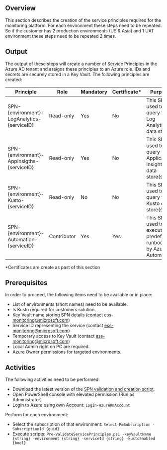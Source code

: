 ## Overview
This section describes the creation of the service principles required for the monitoring platform. For each environment these steps need to be repeated. So if the customer has 2 production environments (US & Asia) and 1 UAT environment these steps need to be repeated 2 times. 

## Output
The output of these steps will create a number of Service Principles in the Azure AD tenant and assigns these principles to an Azure role. IDs and secrets are securely stored in a Key Vault. The following principles are created:

| Principle | Role | Mandatory | Certificate* | Purpose | Example | 
|---|---|---|---|---|---|
|SPN-{environment}-LogAnalytics-{serviceID}| Read-only | Yes | No | This SPN is used to query the Log Analytics data store. | SPN-PROD-LogAnalytics-BPL-MON |
|SPN-{environment}-AppInsigths-{serviceID} | Read-only | Yes | No | This SPN is used to query the Application Insights data store(s). | SPN-STAG-AppInsigths-BPL-MON |
|SPN-{environment}-Kusto-{serviceID} | Read-only | No | No | This SPN is used to query the Kusto data store(s). | SPN-TEST-Kusto-CON-DASH |
|SPN-{environment}-Automation-{serviceID} | Contributor | Yes | Yes | This SPN is used to execute predefined runbooks by Azure Automation. | SPN-PROD-Automation-BPL-MON|
*Certificates are create as past of this section

## Prerequisites
In order to proceed, the following items need to be available or in place:
- List of environments (short names) need to be available.
- Is Kusto required for customers solution. 
- Key Vault name storing SPN details (contact ess-monitoring@microsoft.com)
- Service ID representing the service (contact ess-monitoring@microsoft.com)
- Temporary access to Key Vault (contact ess-monitoring@microsoft.com)
- Local Admin right on PC are required.
- Azure Owner permissions for targeted environments.  

## Activities
The following activities need to be performed:
- Download the latest version of the [SPN validation and creation script](src/Microsoft.EAS.Monitoring.Deployment.Platform/Pre-ValidateServicePrinciples.ps1).
- Open PowerShell console with elevated permission (Run as Administrator)
- Login to Azure using own Account: `Login-AzureRmAccount`

Perform for each environment:
- Select the subscription of that environment: `Select-RmSubscription -SubscriptionId {guid}`
- Execute scripts: `Pre-ValidateServicePrinciples.ps1 -keyVaultName {string} -environment {string} -serviceId {string} -kustoEnabled {bool}`
